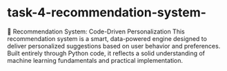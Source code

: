 # task-4-recommendation-system-
🎯 Recommendation System: Code-Driven Personalization This recommendation system is a smart, data-powered engine designed to deliver personalized suggestions based on user behavior and preferences. Built entirely through Python code, it reflects a solid understanding of machine learning fundamentals and practical implementation. 
